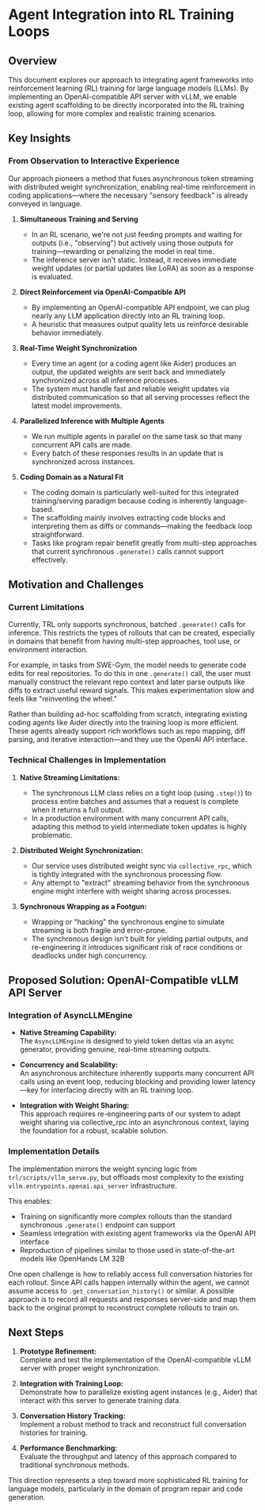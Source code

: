 # Agent Integration into RL Training Loops

## Overview

This document explores our approach to integrating agent frameworks into reinforcement learning (RL) training for large language models (LLMs). By implementing an OpenAI-compatible API server with vLLM, we enable existing agent scaffolding to be directly incorporated into the RL training loop, allowing for more complex and realistic training scenarios.

## Key Insights

### From Observation to Interactive Experience

Our approach pioneers a method that fuses asynchronous token streaming with distributed weight synchronization, enabling real-time reinforcement in coding applications—where the necessary "sensory feedback" is already conveyed in language.

1. **Simultaneous Training and Serving**  
   - In an RL scenario, we're not just feeding prompts and waiting for outputs (i.e., "observing") but actively using those outputs for training—rewarding or penalizing the model in real time.
   - The inference server isn't static. Instead, it receives immediate weight updates (or partial updates like LoRA) as soon as a response is evaluated.

2. **Direct Reinforcement via OpenAI-Compatible API**  
   - By implementing an OpenAI-compatible API endpoint, we can plug nearly any LLM application directly into an RL training loop.
   - A heuristic that measures output quality lets us reinforce desirable behavior immediately.

3. **Real-Time Weight Synchronization**  
   - Every time an agent (or a coding agent like Aider) produces an output, the updated weights are sent back and immediately synchronized across all inference processes.
   - The system must handle fast and reliable weight updates via distributed communication so that all serving processes reflect the latest model improvements.

4. **Parallelized Inference with Multiple Agents**  
   - We run multiple agents in parallel on the same task so that many concurrent API calls are made.
   - Every batch of these responses results in an update that is synchronized across instances.

5. **Coding Domain as a Natural Fit**  
   - The coding domain is particularly well-suited for this integrated training/serving paradigm because coding is inherently language-based.
   - The scaffolding mainly involves extracting code blocks and interpreting them as diffs or commands—making the feedback loop straightforward.
   - Tasks like program repair benefit greatly from multi-step approaches that current synchronous `.generate()` calls cannot support effectively.

## Motivation and Challenges

### Current Limitations

Currently, TRL only supports synchronous, batched `.generate()` calls for inference. This restricts the types of rollouts that can be created, especially in domains that benefit from having multi-step approaches, tool use, or environment interaction.

For example, in tasks from SWE-Gym, the model needs to generate code edits for real repositories. To do this in one `.generate()` call, the user must manually construct the relevant repo context and later parse outputs like diffs to extract useful reward signals. This makes experimentation slow and feels like "reinventing the wheel."

Rather than building ad-hoc scaffolding from scratch, integrating existing coding agents like Aider directly into the training loop is more efficient. These agents already support rich workflows such as repo mapping, diff parsing, and iterative interaction—and they use the OpenAI API interface.

### Technical Challenges in Implementation

1. **Native Streaming Limitations:**  
   - The synchronous LLM class relies on a tight loop (using `.step()`) to process entire batches and assumes that a request is complete when it returns a full output.  
   - In a production environment with many concurrent API calls, adapting this method to yield intermediate token updates is highly problematic.

2. **Distributed Weight Synchronization:**  
   - Our service uses distributed weight sync via `collective_rpc`, which is tightly integrated with the synchronous processing flow.  
   - Any attempt to "extract" streaming behavior from the synchronous engine might interfere with weight sharing across processes.

3. **Synchronous Wrapping as a Footgun:**  
   - Wrapping or "hacking" the synchronous engine to simulate streaming is both fragile and error-prone.
   - The synchronous design isn't built for yielding partial outputs, and re-engineering it introduces significant risk of race conditions or deadlocks under high concurrency.  

## Proposed Solution: OpenAI-Compatible vLLM API Server

### Integration of AsyncLLMEngine

- **Native Streaming Capability:**  
  The `AsyncLLMEngine` is designed to yield token deltas via an async generator, providing genuine, real-time streaming outputs.
  
- **Concurrency and Scalability:**  
  An asynchronous architecture inherently supports many concurrent API calls using an event loop, reducing blocking and providing lower latency—key for interfacing directly with an RL training loop.
  
- **Integration with Weight Sharing:**  
  This approach requires re-engineering parts of our system to adapt weight sharing via collective_rpc into an asynchronous context, laying the foundation for a robust, scalable solution.

### Implementation Details

The implementation mirrors the weight syncing logic from `trl/scripts/vllm_serve.py`, but offloads most complexity to the existing `vllm.entrypoints.openai.api_server` infrastructure.

This enables:
- Training on significantly more complex rollouts than the standard synchronous `.generate()` endpoint can support
- Seamless integration with existing agent frameworks via the OpenAI API interface
- Reproduction of pipelines similar to those used in state-of-the-art models like OpenHands LM 32B

One open challenge is how to reliably access full conversation histories for each rollout. Since API calls happen internally within the agent, we cannot assume access to `.get_conversation_history()` or similar. A possible approach is to record all requests and responses server-side and map them back to the original prompt to reconstruct complete rollouts to train on.

## Next Steps

1. **Prototype Refinement:**  
   Complete and test the implementation of the OpenAI-compatible vLLM server with proper weight synchronization.
   
2. **Integration with Training Loop:**  
   Demonstrate how to parallelize existing agent instances (e.g., Aider) that interact with this server to generate training data.

3. **Conversation History Tracking:**  
   Implement a robust method to track and reconstruct full conversation histories for training.

4. **Performance Benchmarking:**  
   Evaluate the throughput and latency of this approach compared to traditional synchronous methods.

This direction represents a step toward more sophisticated RL training for language models, particularly in the domain of program repair and code generation. 